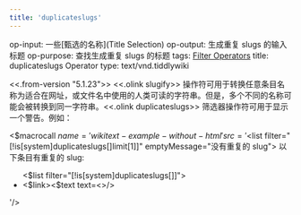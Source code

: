 ```yaml
---
title: 'duplicateslugs'
---
```


op-input: 一些[甄选的名称](Title Selection)
op-output: 生成重复 slugs 的输入标题
op-purpose: 查找生成重复 slugs 的标题
tags: [Filter Operators](#Filter%20Operators)
title: duplicateslugs Operator
type: text/vnd.tiddlywiki

<<.from-version "5.1.23">> <<.olink slugify>> 操作符可用于转换任意条目名称为适合在网址，或文件名中使用的人类可读的字符串。但是，多个不同的名称可能会被转换到同一字符串。<<.olink duplicateslugs>> 筛选器操作符可用于显示一个警告。例如：

<$macrocall $name='wikitext-example-without-html'
src='<$list filter="[!is[system]duplicateslugs[]limit[1]]" emptyMessage="没有重复的 slug">
以下条目有重复的 slug:

<ul>
<$list filter="[!is[system]duplicateslugs[]]">
<li><$link><$text text=<<currentTiddler>>/></$link></li>
</$list>
</ul>
</$list>'/>
